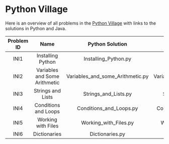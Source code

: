 # Python Village
Here is an overview of all problems in the [Python Village](https://rosalind.info/problems/list-view/?location=python-village "Python Village") with links to the solutions in Python and Java.

| Problem ID | Name | Python Solution | Java Solution |
| :-----------: | :----: | :-------------: | :-------------: |
| INI1 | Installing Python | Installing_Python.py | -- |
| INI2 | Variables and Some Arithmetic  | Variables_and_some_Arithmetic.py | VariablesAndArithmetic.java |
| INI3 | Strings and Lists | Strings_and_Lists.py | StringsAndLists.java |
| INI4 | Conditions and Loops | Conditions_and_Loops.py | ConditionsAndLoops.java|
| INI5 | Working with Files | Working_with_Files.py | WorkingWithFiles.java |
| INI6 | Dictionaries | Dictionaries.py | Dictionaries.java